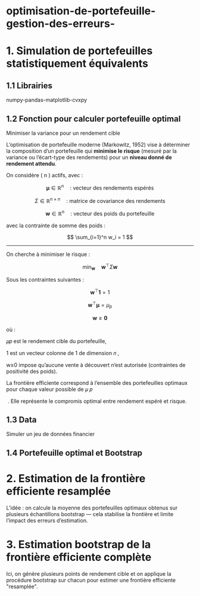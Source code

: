 # optimisation-de-portefeuille-gestion-des-erreurs-


# **1. Simulation de portefeuilles statistiquement équivalents**

## 1.1 Librairies<a id="2.1"></a>

numpy-pandas-matplotlib-cvxpy

## 1.2 Fonction pour calculer portefeuille optimal
Minimiser la variance pour un rendement cible




L’optimisation de portefeuille moderne (Markowitz, 1952) vise à déterminer la composition d’un portefeuille qui **minimise le risque** (mesuré par la variance ou l’écart-type des rendements) pour un **niveau donné de rendement attendu**.

On considère \( n \) actifs, avec :

$$
\boldsymbol{\mu} \in \mathbb{R}^n \quad \text{: vecteur des rendements espérés}
$$

$$
\Sigma \in \mathbb{R}^{n \times n} \quad \text{: matrice de covariance des rendements}
$$

$$
\boldsymbol{w} \in \mathbb{R}^n \quad \text{: vecteur des poids du portefeuille}
$$

avec la contrainte de somme des poids :

$$
\sum_{i=1}^n w_i = 1
$$

---



On cherche à minimiser le risque :

$$
\min_{\boldsymbol{w}} \quad \boldsymbol{w}^\top \Sigma \boldsymbol{w}
$$

Sous les contraintes suivantes :

$$
\boldsymbol{w}^\top \boldsymbol{1} = 1
$$

$$
\boldsymbol{w}^\top \boldsymbol{\mu} = \mu_p
$$

$$
\boldsymbol{w} \geq \boldsymbol{0}
$$

où :

𝜇𝑝 est le rendement cible du portefeuille,


1 est un vecteur colonne de 1 de dimension 
𝑛
,


w≥0 impose qu’aucune vente à découvert n’est autorisée (contraintes de positivité des poids).

La frontière efficiente correspond à l’ensemble des portefeuilles optimaux pour chaque valeur possible de 
𝜇
𝑝

​
 . Elle représente le compromis optimal entre rendement espéré et risque.


## 1.3 Data

Simuler un jeu de données financier


## 1.4 Portefeuille optimal et Bootstrap


# **2. Estimation de la frontière efficiente resamplée**


L’idée : on calcule la moyenne des portefeuilles optimaux obtenus sur plusieurs échantillons bootstrap — cela stabilise la frontière et limite l’impact des erreurs d’estimation.

# **3. Estimation bootstrap de la frontière efficiente complète**

Ici, on génère plusieurs points de rendement cible et on applique la procédure bootstrap sur chacun pour estimer une frontière efficiente "resamplée".





